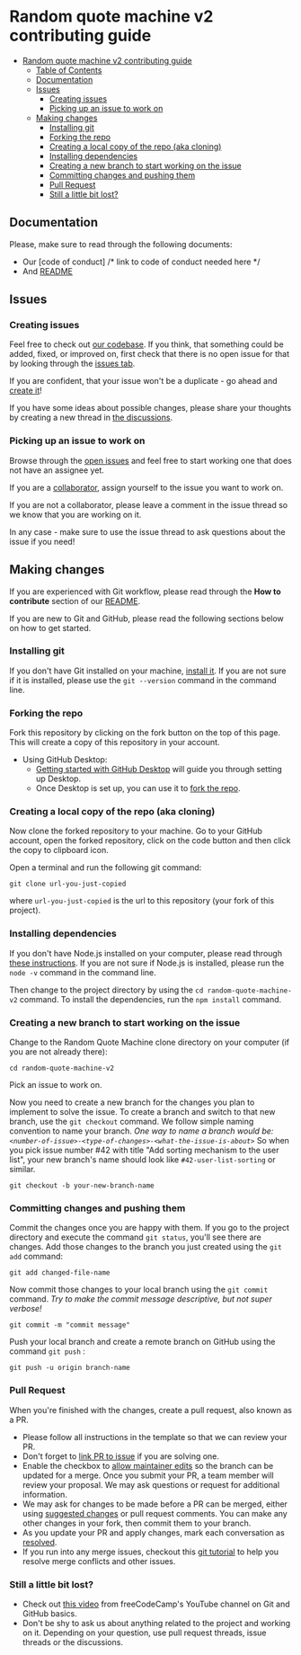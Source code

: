 # Random quote machine v2 contributing guide

- [Random quote machine v2 contributing guide](#random-quote-machine-v2-contributing-guide)
  - [Table of Contents](#table-of-contents)
  - [Documentation](#documentation)
  - [Issues](#issues)
    - [Creating issues](#creating-issues)
    - [Picking up an issue to work on](#picking-up-an-issue-to-work-on)
  - [Making changes](#making-changes)
    - [Installing git](#installing-git)
    - [Forking the repo](#forking-the-repo)
    - [Creating a local copy of the repo (aka cloning)](#creating-a-local-copy-of-the-repo-aka-cloning)
    - [Installing dependencies](#installing-dependencies)
    - [Creating a new branch to start working on the issue](#creating-a-new-branch-to-start-working-on-the-issue)
    - [Committing changes and pushing them](#committing-changes-and-pushing-them)
    - [Pull Request](#pull-request)
    - [Still a little bit lost?](#still-a-little-bit-lost)

## Documentation

Please, make sure to read through the following documents:

- Our [code of conduct] /* link to code of conduct needed here */
- And [README](./README.md)

## Issues

### Creating issues

Feel free to check out [our codebase](https://github.com/AndreyDmitriev39r/random-quote-machine-v2). If you think, that something could be added, fixed, or improved on, first check that there is no open issue for that by looking through the [issues tab](https://github.com/AndreyDmitriev39r/random-quote-machine-v2/issues).

If you are confident, that your issue won't be a duplicate - go ahead and [create it](https://github.com/AndreyDmitriev39r/random-quote-machine-v2/issues/new/)!

If you have some ideas about possible changes, please share your thoughts by creating a new thread in [the discussions](https://github.com/AndreyDmitriev39r/random-quote-machine-v2/discussions).

### Picking up an issue to work on

Browse through the [open issues](https://github.com/AndreyDmitriev39r/random-quote-machine-v2/issues) and feel free to start working one that does not have an assignee yet.

If you are a [collaborator](https://docs.github.com/en/account-and-profile/setting-up-and-managing-your-personal-account-on-github/managing-personal-account-settings/permission-levels-for-a-personal-account-repository#collaborator-access-for-a-repository-owned-by-a-personal-account), assign yourself to the issue you want to work on.

If you are not a collaborator, please leave a comment in the issue thread so we know that you are working on it.

In any case - make sure to use the issue thread to ask questions about the issue if you need!

## Making changes

If you are experienced with Git workflow, please read through the **How to contribute** section of our [README](./README.md).

If you are new to Git and GitHub, please read the following sections below on how to get started.

### Installing git

If you don't have Git installed on your machine, [install it](https://help.github.com/articles/set-up-git/). If you are not sure if it is installed, please use the `git --version` command in the command line.

### Forking the repo

Fork this repository by clicking on the fork button on the top of this page.
This will create a copy of this repository in your account.

- Using GitHub Desktop:
  - [Getting started with GitHub Desktop](https://docs.github.com/en/desktop/installing-and-configuring-github-desktop/getting-started-with-github-desktop) will guide you through setting up Desktop.
  - Once Desktop is set up, you can use it to [fork the repo](https://docs.github.com/en/desktop/contributing-and-collaborating-using-github-desktop/cloning-and-forking-repositories-from-github-desktop).

### Creating a local copy of the repo (aka cloning)

Now clone the forked repository to your machine. Go to your GitHub account, open the forked repository, click on the code button and then click the copy to clipboard icon.

Open a terminal and run the following git command:

```
git clone url-you-just-copied
```

where `url-you-just-copied` is the url to this repository (your fork of this project).

### Installing dependencies

If you don't have Node.js installed on your computer, please read through [these instructions](https://nodejs.dev/en/). If you are not sure if Node.js is installed, please run the `node -v` command in the command line.

Then change to the project directory by using the `cd random-quote-machine-v2` command. To install the dependencies, run the `npm install` command.

### Creating a new branch to start working on the issue

Change to the Random Quote Machine clone directory on your computer (if you are not already there):

```
cd random-quote-machine-v2
```
Pick an issue to work on.

Now you need to create a new branch for the changes you plan to implement to solve the issue.
To create a branch and switch to that new branch, use the `git checkout` command.
We follow simple naming convention to name your branch.
_One way to name a branch would be: `<number-of-issue>-<type-of-changes>-<what-the-issue-is-about>`_
So when you pick issue number #42 with title "Add sorting mechanism to the user list", your new branch's name should look like `#42-user-list-sorting` or similar.

```
git checkout -b your-new-branch-name
```

### Committing changes and pushing them

Commit the changes once you are happy with them.
If you go to the project directory and execute the command `git status`, you'll see there are changes.
Add those changes to the branch you just created using the `git add` command:

```
git add changed-file-name
```

Now commit those changes to your local branch using the `git commit` command. _Try to make the commit message descriptive, but not super verbose!_

```
git commit -m "commit message"
```

Push your local branch and create a remote branch on GitHub using the command `git push` :

```
git push -u origin branch-name
```

### Pull Request

When you're finished with the changes, create a pull request, also known as a PR.

- Please follow all instructions in the template so that we can review your PR.
- Don't forget to [link PR to issue](https://docs.github.com/en/issues/tracking-your-work-with-issues/linking-a-pull-request-to-an-issue) if you are solving one.
- Enable the checkbox to [allow maintainer edits](https://docs.github.com/en/github/collaborating-with-issues-and-pull-requests/allowing-changes-to-a-pull-request-branch-created-from-a-fork) so the branch can be updated for a merge.
  Once you submit your PR, a team member will review your proposal. We may ask questions or request for additional information.
- We may ask for changes to be made before a PR can be merged, either using [suggested changes](https://docs.github.com/en/github/collaborating-with-issues-and-pull-requests/incorporating-feedback-in-your-pull-request) or pull request comments. You can make any other changes in your fork, then commit them to your branch.
- As you update your PR and apply changes, mark each conversation as [resolved](https://docs.github.com/en/github/collaborating-with-issues-and-pull-requests/commenting-on-a-pull-request#resolving-conversations).
- If you run into any merge issues, checkout this [git tutorial](https://github.com/skills/resolve-merge-conflicts) to help you resolve merge conflicts and other issues.

### Still a little bit lost?

- Check out [this video](https://www.youtube.com/watch?v=RGOj5yH7evk) from freeCodeCamp's YouTube channel on Git and GitHub basics.
- Don't be shy to ask us about anything related to the project and working on it. Depending on your question, use pull request threads, issue threads or the discussions.